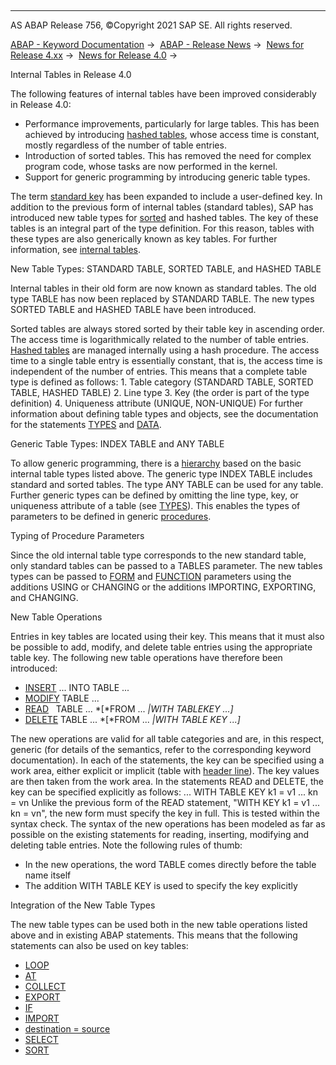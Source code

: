   

* * *

AS ABAP Release 756, ©Copyright 2021 SAP SE. All rights reserved.

[ABAP - Keyword Documentation](javascript:call_link\('abenabap.htm'\)) →  [ABAP - Release News](javascript:call_link\('abennews.htm'\)) →  [News for Release 4.xx](javascript:call_link\('abennews-4.htm'\)) →  [News for Release 4.0](javascript:call_link\('abennews-40.htm'\)) → 

Internal Tables in Release 4.0

The following features of internal tables have been improved considerably in Release 4.0:

-   Performance improvements, particularly for large tables. This has been achieved by introducing [hashed tables](javascript:call_link\('abenhashed_table_glosry.htm'\) "Glossary Entry"), whose access time is constant, mostly regardless of the number of table entries.
-   Introduction of sorted tables. This has removed the need for complex program code, whose tasks are now performed in the kernel.
-   Support for generic programming by introducing generic table types.

The term [standard key](javascript:call_link\('abenstandard_key_glosry.htm'\) "Glossary Entry") has been expanded to include a user-defined key. In addition to the previous form of internal tables (standard tables), SAP has introduced new table types for [sorted](javascript:call_link\('abensorted_table_glosry.htm'\) "Glossary Entry") and hashed tables. The key of these tables is an integral part of the type definition. For this reason, tables with these types are also generically known as key tables. For further information, see [internal tables](javascript:call_link\('abenitab.htm'\)).

New Table Types: STANDARD TABLE, SORTED TABLE, and HASHED TABLE

Internal tables in their old form are now known as standard tables. The old type TABLE has now been replaced by STANDARD TABLE. The new types SORTED TABLE and HASHED TABLE have been introduced.

Sorted tables are always stored sorted by their table key in ascending order. The access time is logarithmically related to the number of table entries.
[Hashed tables](javascript:call_link\('abenhashed_table_glosry.htm'\) "Glossary Entry") are managed internally using a hash procedure. The access time to a single table entry is essentially constant, that is, the access time is independent of the number of entries.
This means that a complete table type is defined as follows:
1\. Table category (STANDARD TABLE, SORTED TABLE, HASHED TABLE)
2\. Line type
3\. Key (the order is part of the type definition)
4\. Uniqueness attribute (UNIQUE, NON-UNIQUE)
For further information about defining table types and objects, see the documentation for the statements [TYPES](javascript:call_link\('abaptypes_itab.htm'\)) and [DATA](javascript:call_link\('abapdata_itab.htm'\)).

Generic Table Types: INDEX TABLE and ANY TABLE

To allow generic programming, there is a [hierarchy](javascript:call_link\('abaptypes_tabcat.htm'\)) based on the basic internal table types listed above. The generic type INDEX TABLE includes standard and sorted tables. The type ANY TABLE can be used for any table.
Further generic types can be defined by omitting the line type, key, or uniqueness attribute of a table (see [TYPES](javascript:call_link\('abaptypes_itab.htm'\))). This enables the types of parameters to be defined in generic [procedures](javascript:call_link\('abenprocedure_glosry.htm'\) "Glossary Entry").

Typing of Procedure Parameters

Since the old internal table type corresponds to the new standard table, only standard tables can be passed to a TABLES parameter. The new tables types can be passed to [FORM](javascript:call_link\('abapform.htm'\)) and [FUNCTION](javascript:call_link\('abapfunction.htm'\)) parameters using the additions USING or CHANGING or the additions IMPORTING, EXPORTING, and CHANGING.

New Table Operations

Entries in key tables are located using their key. This means that it must also be possible to add, modify, and delete table entries using the appropriate table key. The following new table operations have therefore been introduced:

-   [INSERT](javascript:call_link\('abapinsert_itab.htm'\)) ... INTO TABLE ...
-   [MODIFY](javascript:call_link\('abapmodify_itab.htm'\)) TABLE ...
-   [READ](javascript:call_link\('abapread_table.htm'\))   TABLE ... *\[*FROM ... *|*WITH TABLEKEY ...*\]*
-   [DELETE](javascript:call_link\('abapdelete_itab.htm'\)) TABLE ... *\[*FROM ... *|*WITH TABLE KEY ...*\]*

The new operations are valid for all table categories and are, in this respect, generic (for details of the semantics, refer to the corresponding keyword documentation). In each of the statements, the key can be specified using a work area, either explicit or implicit (table with [header line](javascript:call_link\('abenheader_line_glosry.htm'\) "Glossary Entry")). The key values are then taken from the work area. In the statements READ and DELETE, the key can be specified explicitly as follows:
... WITH TABLE KEY k1 = v1 ... kn = vn
Unlike the previous form of the READ statement, "WITH KEY k1 = v1 ... kn = vn", the new form must specify the key in full. This is tested within the syntax check.
The syntax of the new operations has been modeled as far as possible on the existing statements for reading, inserting, modifying and deleting table entries. Note the following rules of thumb:

-   In the new operations, the word TABLE comes directly before the table name itself
-   The addition WITH TABLE KEY is used to specify the key explicitly

Integration of the New Table Types

The new table types can be used both in the new table operations listed above and in existing ABAP statements. This means that the following statements can also be used on key tables:

-   [LOOP](javascript:call_link\('abaploop_at_itab.htm'\))
-   [AT](javascript:call_link\('abapat_itab.htm'\))
-   [COLLECT](javascript:call_link\('abapcollect.htm'\))
-   [EXPORT](javascript:call_link\('abapexport_data_cluster.htm'\))
-   [IF](javascript:call_link\('abapif.htm'\))
-   [IMPORT](javascript:call_link\('abapimport_data_cluster.htm'\))
-   [destination = source](javascript:call_link\('abapmove.htm'\))
-   [SELECT](javascript:call_link\('abapselect.htm'\))
-   [SORT](javascript:call_link\('abapsort_itab.htm'\))